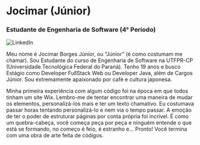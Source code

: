# Jocimar (Júnior)

### Estudante de Engenharia de Software (4° Período)
![LinkedIn](https://img.shields.io/badge/:user?logo=linkedin&logoColor=white&label=Linkedin&color=blue&link=https%3A%2F%2Fwww.linkedin.com%2Fin%2Fjocimar-borges-j%25C3%25BAnior-b14650298%2F)


Meu nome é Jocimar Borges Júnior, ou “Júnior” (é como costumam me chamar). Sou Estudante do curso de Engenharia de Software na UTFPR-CP (Universidade Tecnológica Federal do Paraná). Tenho 19 anos e busco Estágio como Developer FullStack Web ou Developer Java, além de Cargos Júnior. Sou extremamente apaixonado por café e cultura japonesa.

Minha primeira experiência com algum código foi na época em que todos tinham um site Wix. Lembro-me de tentar encontrar uma maneira de mudar os elementos, personalizá-los mais e ter um texto chamativo. Eu costumava passar horas tentando personalizá-lo e nem via o tempo passar. A emoção de ter o poder de estruturar páginas por conta própria foi incrível. É como um quebra-cabeça, você começa peça por peça e ninguém entende o que está se formando, no começo é feio, é estranho e... Pronto! Você termina com uma obra de arte feita de códigos.
<!---
JocimarBJ/JocimarBJ is a ✨ special ✨ repository because its `README.md` (this file) appears on your GitHub profile.
You can click the Preview link to take a look at your changes.
--->
